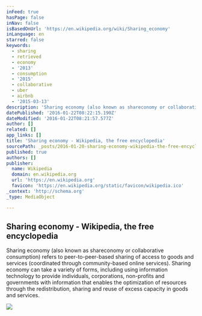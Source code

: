 ```yaml
---
inFeed: true
hasPage: false
inNav: false
isBasedOnUrl: 'https://en.wikipedia.org/wiki/Sharing_economy'
inLanguage: en
starred: false
keywords:
  - sharing
  - retrieved
  - economy
  - '2013'
  - consumption
  - '2015'
  - collaborative
  - uber
  - airbnb
  - '2015-03-13'
description: 'Sharing economy (also known as shareconomy or collaborative consumption) refers to peer-to-peer-based sharing of access to goods and services (coordinated through community-based online services). Sharing economy can take a variety of forms, including using information technology to provide individuals, corporations, non-profits and governments with information that enables the optimization of resources through the redistribution, sharing and reuse of excess capacity in goods and services.'
datePublished: '2016-01-22T08:22:15.190Z'
dateModified: '2016-01-22T08:21:57.577Z'
author: []
related: []
app_links: []
title: 'Sharing economy - Wikipedia, the free encyclopedia'
sourcePath: _posts/2016-01-20-sharing-economy-wikipedia-the-free-encyclopedia.md
published: true
authors: []
publisher:
  name: Wikipedia
  domain: en.wikipedia.org
  url: 'https://en.wikipedia.org'
  favicon: 'https://en.wikipedia.org/static/favicon/wikipedia.ico'
_context: 'http://schema.org'
_type: MediaObject

---
```

<article style=""><h1>Sharing economy - Wikipedia, the free encyclopedia</h1><p>Sharing economy (also known as shareconomy or collaborative consumption) refers to peer-to-peer-based sharing of access to goods and services (coordinated through community-based online services). Sharing economy can take a variety of forms, including using information technology to provide individuals, corporations, non-profits and governments with information that enables the optimization of resources through the redistribution, sharing and reuse of excess capacity in goods and services.</p><img src="https://s3-us-west-2.amazonaws.com/the-grid-img/p/cde0760996288c98b1017f153bd053ad7ed328c1.png" /></article>